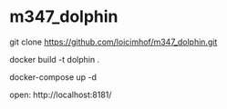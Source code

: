 # m347_dolphin

git clone https://github.com/loicimhof/m347_dolphin.git

docker build -t dolphin .

docker-compose up -d 

open: http://localhost:8181/